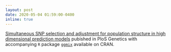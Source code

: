 ```yaml
---
layout: post
date: 2020-05-04 01:59:00-0400
inline: true
---
```


[Simultaneous SNP selection and adjustment for population structure in high dimensional prediction models](https://journals.plos.org/plosgenetics/article?id=10.1371/journal.pgen.1008766) pubished in PloS Genetics with accompanying `R` package [`ggmix`](https://cran.r-project.org/package=ggmix) available on CRAN. 